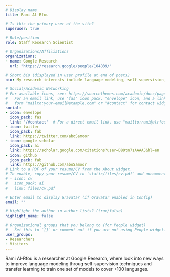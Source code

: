 ```yaml
---
# Display name
title: Rami Al-Rfou

# Is this the primary user of the site?
superuser: true

# Role/position
role: Staff Research Scientist

# Organizations/Affiliations
organizations:
- name: Google Research
  url: "https://research.google/people/104839/"

# Short bio (displayed in user profile at end of posts)
bio: My research interests include language modeling, self-supervision, sequetial modeling, and graph neural networks.

# Social/Academic Networking
# For available icons, see: https://sourcethemes.com/academic/docs/page-builder/#icons
#   For an email link, use "fas" icon pack, "envelope" icon, and a link in the
#   form "mailto:your-email@example.com" or "#contact" for contact widget.
social:
- icon: envelope
  icon_pack: fas
  link: '/#contact'  # For a direct email link, use "mailto:rami@alrfou.com".
- icon: twitter
  icon_pack: fab
  link: https://twitter.com/aboSamoor
- icon: google-scholar
  icon_pack: ai
  link: https://scholar.google.com/citations?user=D89tn7sAAAAJ&hl=en
- icon: github
  icon_pack: fab
  link: https://github.com/aboSamoor
# Link to a PDF of your resume/CV from the About widget.
# To enable, copy your resume/CV to `static/files/cv.pdf` and uncomment the lines below.
# - icon: cv
#   icon_pack: ai
#   link: files/cv.pdf

# Enter email to display Gravatar (if Gravatar enabled in Config)
email: ""

# Highlight the author in author lists? (true/false)
highlight_name: false

# Organizational groups that you belong to (for People widget)
#   Set this to `[]` or comment out if you are not using People widget.
user_groups:
- Researchers
- Visitors
---
```


Rami Al-Rfou is a researcher at Google Research, where look into new ways to improve language modeling throug self-supervision techniques and transfer learning to train one set of models to cover +100 languages.
